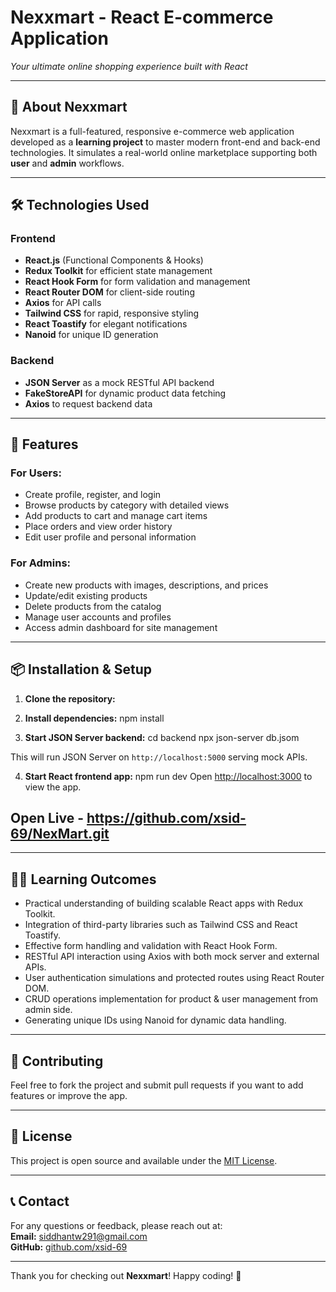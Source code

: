 # Nexxmart - React E-commerce Application

  
*Your ultimate online shopping experience built with React*

---

## 🚀 About Nexxmart

Nexxmart is a full-featured, responsive e-commerce web application developed as a **learning project** to master modern front-end and back-end technologies. It simulates a real-world online marketplace supporting both **user** and **admin** workflows.

---

## 🛠️ Technologies Used

### Frontend
- **React.js** (Functional Components & Hooks)  
- **Redux Toolkit** for efficient state management  
- **React Hook Form** for form validation and management  
- **React Router DOM** for client-side routing  
- **Axios** for API calls  
- **Tailwind CSS** for rapid, responsive styling  
- **React Toastify** for elegant notifications  
- **Nanoid** for unique ID generation  

### Backend
- **JSON Server** as a mock RESTful API backend  
- **FakeStoreAPI** for dynamic product data fetching  
- **Axios** to request backend data

---

## 🎯 Features

### For Users:
- Create profile, register, and login  
- Browse products by category with detailed views  
- Add products to cart and manage cart items  
- Place orders and view order history  
- Edit user profile and personal information  

### For Admins:
- Create new products with images, descriptions, and prices  
- Update/edit existing products  
- Delete products from the catalog  
- Manage user accounts and profiles  
- Access admin dashboard for site management  

---


## 📦 Installation & Setup

1. **Clone the repository:**
 
2. **Install dependencies:** npm install

3. **Start JSON Server backend:** cd backend
                                  npx json-server db.jsom

 This will run JSON Server on `http://localhost:5000` serving mock APIs.

4. **Start React frontend app:** npm run dev
Open [http://localhost:3000](http://localhost:3000) to view the app.

## Open Live - https://github.com/xsid-69/NexMart.git
---

## 🧑‍💻 Learning Outcomes

- Practical understanding of building scalable React apps with Redux Toolkit.  
- Integration of third-party libraries such as Tailwind CSS and React Toastify.  
- Effective form handling and validation with React Hook Form.  
- RESTful API interaction using Axios with both mock server and external APIs.  
- User authentication simulations and protected routes using React Router DOM.  
- CRUD operations implementation for product & user management from admin side.  
- Generating unique IDs using Nanoid for dynamic data handling.

---

## 🤝 Contributing

Feel free to fork the project and submit pull requests if you want to add features or improve the app.

---

## 📄 License

This project is open source and available under the [MIT License](LICENSE).

---

## 📞 Contact

For any questions or feedback, please reach out at:  
**Email:** siddhantw291@gmail.com  
**GitHub:** [github.com/xsid-69](https://github.com/xsid-69)

---

Thank you for checking out **Nexxmart**! Happy coding! 🚀





  


